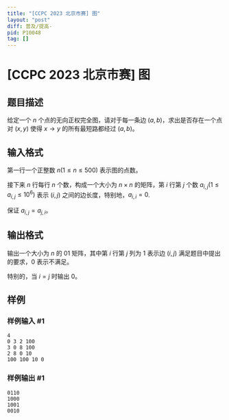 ```yaml
---
title: "[CCPC 2023 北京市赛] 图"
layout: "post"
diff: 普及/提高-
pid: P10048
tag: []
---
```

# [CCPC 2023 北京市赛] 图
## 题目描述

给定一个 $n$ 个点的无向正权完全图，请对于每一条边 $(a,b)$，求出是否存在一个点对 $(x,y)$ 使得 $x\rightarrow y$ 的所有最短路都经过 $(a,b)$。
## 输入格式

第一行一个正整数 $n (1 \le n \le 500)$ 表示图的点数。

接下来 $n$ 行每行 $n$ 个数，构成一个大小为 $n\times n$ 的矩阵，第 $i$ 行第 $j$ 个数 $a_{i,j}(1\leq a_{i,j}\leq 10^6)$ 表示 $(i,j)$ 之间的边长度，特别地，$a_{i,i} = 0$.

保证 $a_{i,j}=a_{j,i}$。
## 输出格式

输出一个大小为 $n$ 的 $01$ 矩阵，其中第 $i$ 行第 $j$ 列为 $1$ 表示边 $(i,j)$ 满足题目中提出的要求，$0$ 表示不满足。

特别的，当 $i=j$ 时输出 $0$。
## 样例

### 样例输入 #1
```
4
0 3 2 100
3 0 8 100
2 8 0 10
100 100 10 0
```
### 样例输出 #1
```
0110
1000
1001
0010
```
